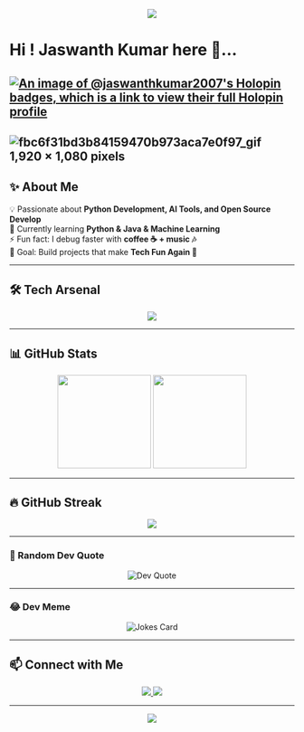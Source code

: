 <!-- Header Banner -->
<p align="center">
  <img src="https://capsule-render.vercel.app/api?type=waving&color=gradient&height=200&section=header&text=Jaswanth%20Kumar&fontSize=40&fontColor=ffffff&animation=twinkling&fontAlignY=35"/>
</p>

# Hi ! Jaswanth Kumar here 👋...

[![An image of @jaswanthkumar2007's Holopin badges, which is a link to view their full Holopin profile](https://holopin.me/jaswanthkumar2007)](https://holopin.io/@jaswanthkumar2007)
---
![fbc6f31bd3b84159470b973aca7e0f97_gif 1,920 × 1,080 pixels](https://github.com/user-attachments/assets/a4e0e85c-67b7-4b95-beb5-f367a598d88f)
---


## ✨ About Me  
💡 Passionate about **Python Development, AI Tools, and Open Source Develop**  
🌱 Currently learning **Python & Java & Machine Learning**  
⚡ Fun fact: I debug faster with **coffee ☕ + music 🎶**  
🎯 Goal: Build projects that make **Tech Fun Again 🚀**  

---

## 🛠️ Tech Arsenal  
<p align="center">
  <img src="https://skillicons.dev/icons?i=python,cpp,js,react,nodejs,express,html,css,tailwind,git,github,vscode,mysql,mongodb" />
</p>

---

## 📊 GitHub Stats  
<p align="center">
  <img src="https://github-readme-stats.vercel.app/api?username=Jaswanth-Kumar-2007&show_icons=true&theme=radical" height="165"/>
  <img src="https://github-readme-stats.vercel.app/api/top-langs/?username=Jaswanth-Kumar-2007&layout=compact&theme=tokyonight" height="165"/>
</p>

---

## 🔥 GitHub Streak  
<p align="center">
  <img src="https://github-readme-streak-stats.herokuapp.com/?user=Jaswanth-Kumar-2007&theme=highcontrast"/>
</p>


---

### 💬 Random Dev Quote  
<p align="center">
  <img src="https://quotes-github-readme.vercel.app/api?type=horizontal&theme=radical" alt="Dev Quote"/>
</p>

---

### 😂 Dev Meme  
<p align="center">
  <img src="https://readme-jokes.vercel.app/api?hideBorder&theme=radical" alt="Jokes Card"/>
</p>

---

## 📫 Connect with Me  
<p align="center">
  <a href="https://linkedin.com/in/jaswanth-kumar-kamireddi-86ba09373" target="_blank">
    <img src="https://img.shields.io/badge/LinkedIn-%230077B5.svg?&style=for-the-badge&logo=linkedin&logoColor=white" />
  </a>
  <a href="https://github.com/Jaswanth-Kumar-2007">
    <img src="https://img.shields.io/badge/GitHub-100000?style=for-the-badge&logo=github&logoColor=white" />
  </a>
</p>

---

<!-- Footer -->
<p align="center">
  <img src="https://capsule-render.vercel.app/api?type=waving&color=gradient&height=120&section=footer"/>
</p>
